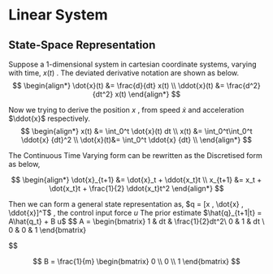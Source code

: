 # Linear System
## State-Space Representation

Suppose a 1-dimensional system in cartesian coordinate systems, varying with time, $x(t)$ .
The deviated derivative notation are shown as below.
$$
\begin{align*}
\dot{x}(t) &= \frac{d}{dt} x(t) \\
\ddot{x}(t) &= \frac{d^2}{dt^2} x(t)
\end{align*}
$$

Now we trying to derive the position $x$ , from speed $\dot{x}$ and acceleration $\ddot{x}$ respectively.
$$
\begin{align*}
x(t) &= \int_0^t \dot{x}(t) dt \\
x(t) &= \int_0^t\int_0^t \ddot{x} {dt}^2 \\
\dot{x}(t)&= \int_0^t \ddot{x} {dt} \\
\end{align*}
$$

The Continuous Time Varying form can be rewritten as the Discretised form as below,


$$
\begin{align*}
\dot{x}_{t+1} &= \dot{x}_t + \ddot{x_t}t \\
x_{t+1} &= x_t + \dot{x_t}t + \frac{1}{2} \ddot{x_t}t^2
\end{align*}
$$


Then we can form a general state representation as, $q = [x , \dot{x} , \ddot{x}]^T$ , the control input force $u$
The prior estimate $\hat{q}_{t+1|t} = A\hat{q_t} + B u$
$$ A =
\begin{bmatrix}
 1 & dt & \frac{1}{2}dt^2\\
 0 & 1 & dt \\
 0 & 0 & 1
\end{bmatrix}



$$

$$
B = \frac{1}{m} \begin{bmatrix}
0 \\ 
0 \\
1
\end{bmatrix}
$$
